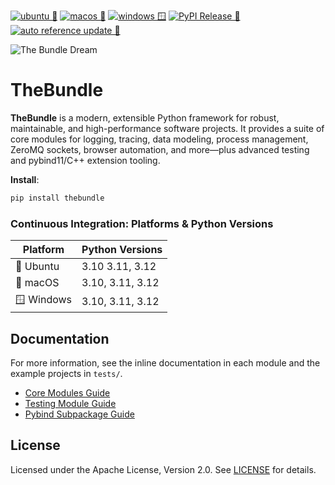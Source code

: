 [![ubuntu 🐧](https://github.com/HorusElohim/TheBundle/actions/workflows/python-ubuntu.yml/badge.svg?branch=main)](https://github.com/HorusElohim/TheBundle/actions/workflows/python-ubuntu.yml)
[![macos 🍏](https://github.com/HorusElohim/TheBundle/actions/workflows/python-darwin.yml/badge.svg)](https://github.com/HorusElohim/TheBundle/actions/workflows/python-darwin.yml)
[![windows 🪟](https://github.com/HorusElohim/TheBundle/actions/workflows/python-windows.yml/badge.svg)](https://github.com/HorusElohim/TheBundle/actions/workflows/python-windows.yml)
[![PyPI Release 🐍](https://github.com/HorusElohim/TheBundle/actions/workflows/publish-pypi.yml/badge.svg)](https://github.com/HorusElohim/TheBundle/actions/workflows/publish-pypi.yml)
[![auto reference update 🔄](https://github.com/HorusElohim/TheBundle/actions/workflows/auto-reference-update.yml/badge.svg)](https://github.com/HorusElohim/TheBundle/actions/workflows/auto-reference-update.yml)

![The Bundle Dream](thebundle.gif)

# TheBundle

**TheBundle** is a modern, extensible Python framework for robust, maintainable, and high-performance software projects. It provides a suite of core modules for logging, tracing, data modeling, process management, ZeroMQ sockets, browser automation, and more—plus advanced testing and pybind11/C++ extension tooling.

**Install**:  
```sh
pip install thebundle
```

### Continuous Integration: Platforms & Python Versions

| Platform  | Python Versions  |
| --------- | ---------------- |
| 🐧 Ubuntu  | 3.10 3.11, 3.12 |
| 🍏 macOS   | 3.10, 3.11, 3.12 |
| 🪟 Windows | 3.10, 3.11, 3.12 |

## Documentation
For more information, see the inline documentation in each module and the example projects in `tests/`.
- [Core Modules Guide](src/bundle/core/README.md)
- [Testing Module Guide](src/bundle/testing/README.md)
- [Pybind Subpackage Guide](src/bundle/pybind/README.md)


## License

Licensed under the Apache License, Version 2.0. See [LICENSE](LICENSE) for details.



